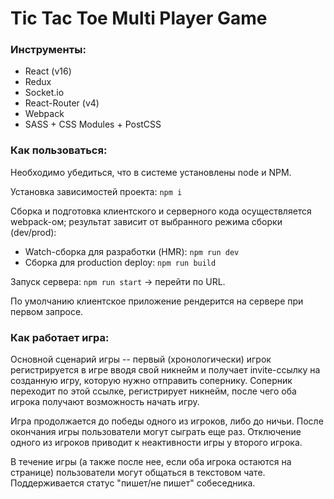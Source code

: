 # Tic Tac Toe Multi Player Game

### Инструменты:

* React (v16)
* Redux
* Socket.io
* React-Router (v4)
* Webpack
* SASS + CSS Modules + PostCSS

### Как пользоваться:

Необходимо убедиться, что в системе установлены node и NPM.

Установка зависимостей проекта: `npm i`

Сборка и подготовка клиентского и серверного кода осуществляется webpack-ом; результат зависит от выбранного режима сборки (dev/prod): 
* Watch-сборка для разработки (HMR): `npm run dev`
* Сборка для production deploy: `npm run build`

Запуск сервера: `npm run start` -> перейти по URL.
 
По умолчанию клиентское приложение рендерится на сервере при первом запросе. 

### Как работает игра:

Основной сценарий игры -- первый (хронологически) игрок регистрируется в игре вводя свой никнейм и получает invite-ссылку на созданную игру, которую нужно отправить сопернику. Соперник переходит по этой ссылке, регистрирует никнейм, после чего оба игрока получают возможность начать игру.

Игра продолжается до победы одного из игроков, либо до ничьи. После окончания игры пользователи могут сыграть еще раз. Отключение одного из игроков приводит к неактивности игры у второго игрока.   

В течение игры (а также после нее, если оба игрока остаются на странице) пользователи могут общаться в текстовом чате. Поддерживается статус "пишет/не пишет" собеседника. 
